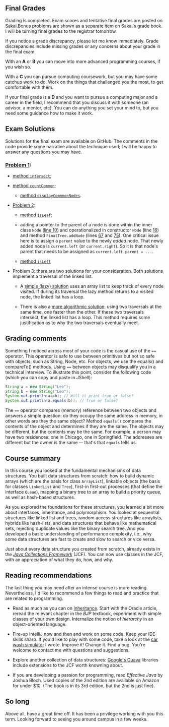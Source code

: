 
## Final Grades

Grading is completed. Exam scores and tentative final grades are posted on Sakai.Bonus problems are shown as a separate item on Sakai's grade book. I will be turning final grades to the registrar tomorrow.

If you notice a grade discrepancy, please let me know immediately. Grade discrepancies include missing grades or any concerns about your grade in the final exam.

With an **A** or **B** you can move into more advanced programming courses, if you wish so.

With a **C** you can pursue computing coursework, but you may have some catchup work to do. Work on the things that challenged you the most, to get comfortable with them.

If your final grade is a **D** and you want to pursue a computing major and a career in the field, I recommend that you discuss it with someone (an advisor, a mentor, etc). You can do anything you set your mind to, but you need some guidance how to make it work.



## Exam Solutions

Solutions for the final exam are available on GitHub. The comments in the code provide some narrative  about the technique used; I will be happy to answer any questions you may have.

### [Problem 1](https://github.com/lgreco/DataStructures/blob/master/Exams/SU21_Final/src/FinalList.java):

* [method `intersect`](https://github.com/lgreco/DataStructures/blob/a2efd96911f745f672ddbec874964cceb62b697f/Exams/SU21_Final/src/FinalList.java#L50);

* [method `countCommon`](https://github.com/lgreco/DataStructures/blob/a2efd96911f745f672ddbec874964cceb62b697f/Exams/SU21_Final/src/FinalList.java#L104);

  * [method `displayCommmonNodes`](https://github.com/lgreco/DataStructures/blob/a2efd96911f745f672ddbec874964cceb62b697f/Exams/SU21_Final/src/FinalList.java#L139).

* [Problem 2](https://github.com/lgreco/DataStructures/blob/master/Exams/SU21_Final/src/FinalTree.java):

  * [method `isLeaf`](https://github.com/lgreco/DataStructures/blob/a2efd96911f745f672ddbec874964cceb62b697f/Exams/SU21_Final/src/FinalTree.java#L24);

  * adding a pointer to the parent of a node is done within the inner class `Node` ([line 10](https://github.com/lgreco/DataStructures/blob/a2efd96911f745f672ddbec874964cceb62b697f/Exams/SU21_Final/src/FinalTree.java#L10)) and operationalized in constructor `Node` (line [16](https://github.com/lgreco/DataStructures/blob/a2efd96911f745f672ddbec874964cceb62b697f/Exams/SU21_Final/src/FinalTree.java#L16)) and method `FinalTree.addNode` (lines [67](https://github.com/lgreco/DataStructures/blob/a2efd96911f745f672ddbec874964cceb62b697f/Exams/SU21_Final/src/FinalTree.java#L67) and [75](https://github.com/lgreco/DataStructures/blob/a2efd96911f745f672ddbec874964cceb62b697f/Exams/SU21_Final/src/FinalTree.java#L75)). One critical issue here is to assign a `parent` value to the newly *added* node. That newly added node is `current.left` (or `current.right`). So it is that node's parent that needs to be assigned as `current.left.parent = ...`.

  * [method `isLeft`](https://github.com/lgreco/DataStructures/blob/a2efd96911f745f672ddbec874964cceb62b697f/Exams/SU21_Final/src/FinalTree.java#L29)

* Problem 3: there are two solutions for your consideration. Both solutions implement a traversal of the linked list.

  * A [simple (lazy) solution](https://github.com/lgreco/DataStructures/blob/a2efd96911f745f672ddbec874964cceb62b697f/ChooChoo/Loopy/src/LoopyList.java#L60) uses an array list to keep track of every node visited. If during its traversal the lazy method returns to a visited node, the linked list has a loop.

  * There is also a [more algorithmic solution](https://github.com/lgreco/DataStructures/blob/a2efd96911f745f672ddbec874964cceb62b697f/ChooChoo/Loopy/src/LoopyList.java#L90): using two traversals at the same time, one faster than the other. If these two traversals intersect, the linked list has a loop. This method requires some justification as to why the two traversals eventually meet.

## Grading comments

Something I noticed across most of your code is the casual use of the `==` operator. This operator is safe to use between primitives but not so safe with objects, such as String, Node, etc. For objects, we use the equals() and compareTo() methods. Using `==` between objects may disqualify you in a technical interview. To illustrate this point, consider the following code (which you can copy and paste in JShell):

```java
String a = new String("Leo");
String b = new String("Leo");
System.out.println(a==b); // Will it print true or false?
System.out.println(a.equals(b)); // True or false?
```

The `==` operator compares (memory) reference between two objects and answers a simple question: do they occupy the same address in memory, in other words are they the same object? Method `equals()` compares the contents of the object and determines if they are the same. The objects may be different, but the contents may be the same. For example, a person may have two residences: one in Chicago, one in Springfield. The addresses are different but the owner is the same -- that's that `equals` tells us.

## Course summary

In this course you looked at the fundamental mechanisms of data structures. You built data structures from scratch: how to build dynamic arrays (which are the basis for class `ArrayList`), linkable objects (the basis for classes `LinkedList` and `Tree`), first-in first-out processes (that define the interface `Queue`), mapping a binary tree to an array to build a priority queue, as well as hash-based structures.

As you explored the foundations for these structures, you learned a bit more about interfaces, inheritance, and polymorphism. You looked at sequential structures like linked list and trees, random access structures like arraylists, hybrids like hash-lists, and data structures that behave like mathematical sets, rejecting duplicate values like the binary search tree. And you developed a basic understanding of performance complexity, i.e., why some data structures are fast to create and slow to search or vice versa.

Just about every data structure you created from scratch, already exists in the *[Java Collections Framework](https://docs.oracle.com/javase/8/docs/technotes/guides/collections/overview.html)* (JCF). You can now use classes in the JCF, with an appreciation of what they do, how, and why.

## Reading recommendations

The last thing you may need after an intense course is more reading. Nevertheless, I'd like to recommend a few things to read and practice that are related to programming.

* Read as much as you can on [Inheritance](https://docs.oracle.com/javase/tutorial/java/IandI/subclasses.html). Start with the Oracle article, reread the relevant chapter in the *BJP* textbook, experiment with simple classes of your own design. Internalize the notion of *hierarchy* in an object-oriented language.

* Fire-up IntelliJ now and then and work on some code. Keep your IDE skills sharp. If you'd like to play with some code, take a look at the [car wash simulator](https://github.com/lgreco/DataStructures/tree/master/LeosCarWash/src) I wrote. Improve it! Change it. Find a bug. You're welcome to contact me with questions and suggestions.

* Explore another collection of data structures: [Google's Guava](https://github.com/google/guava#guava-google-core-libraries-for-java) libraries include extensions to the JCF worth knowning about.

* If you are developing a passion for programming, read *Effective Java* by Joshua Bloch. Used copies of the 2nd edition are available on Amazon for under $10. (The book is in its 3rd edition, but the 2nd is just fine).

## So long

Above all, have a great time off. It has been a privilege working with you this term. Looking forward to seeing you around campus in a few weeks.